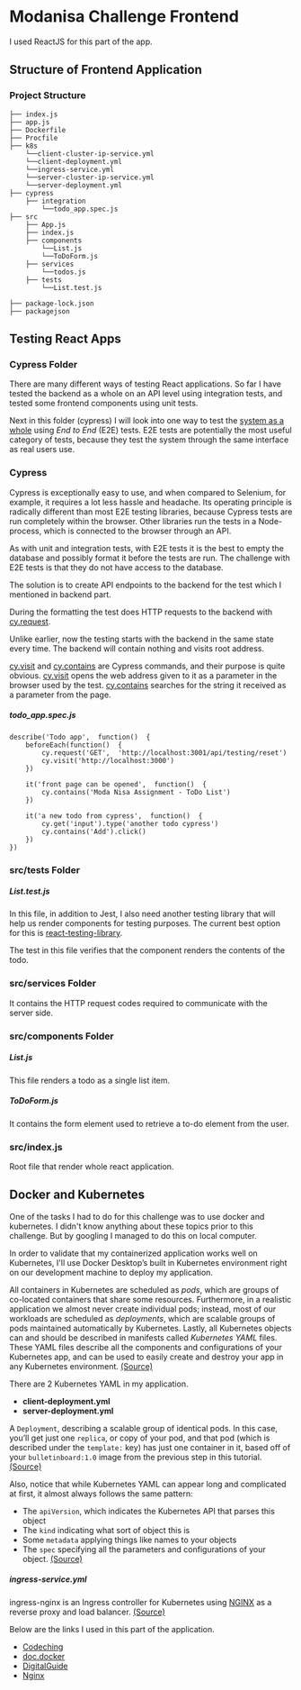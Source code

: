 # Modanisa Challenge Frontend


I used ReactJS for this part of the app.


## Structure of Frontend Application
### Project Structure


    ├── index.js
    ├── app.js
    ├── Dockerfile
    ├── Procfile
    ├── k8s
	    └──client-cluster-ip-service.yml
	    └──client-deployment.yml
	    └──ingress-service.yml
	    └──server-cluster-ip-service.yml
	    └──server-deployment.yml
    ├── cypress
        ├── integration
	        └──todo_app.spec.js
	├── src
		├── App.js
		├── index.js
		├── components
	        └──List.js
	        └──ToDoForm.js
	    ├── services
	        └──todos.js
	    ├── tests    
	        └──List.test.js
    
    ├── package-lock.json
    ├── packagejson
 
        
     


## Testing React Apps
### Cypress Folder 
There are many different ways of testing React applications.  So far I have tested the backend as a whole on an API level using integration tests, and tested some frontend components using unit tests.

Next in this folder (cypress) I will look into one way to test the [system as a whole](https://en.wikipedia.org/wiki/System_testing) using _End to End_ (E2E) tests. E2E tests are potentially the most useful category of tests, because they test the system through the same interface as real users use.

### Cypress
Cypress is exceptionally easy to use, and when compared to Selenium, for example, it requires a lot less hassle and headache. Its operating principle is radically different than most E2E testing libraries, because Cypress tests are run completely within the browser. Other libraries run the tests in a Node-process, which is connected to the browser through an API.

As with unit and integration tests, with E2E tests it is the best to empty the database and possibly format it before the tests are run. The challenge with E2E tests is that they do not have access to the database.

The solution is to create API endpoints to the backend for the test which I mentioned in backend part. 

During the formatting the test does HTTP requests to the backend with  [cy.request](https://docs.cypress.io/api/commands/request.html).

Unlike earlier, now the testing starts with the backend in the same state every time. The backend will contain nothing and visits root address.

[cy.visit](https://docs.cypress.io/api/commands/visit.html) and [cy.contains](https://docs.cypress.io/api/commands/contains.html) are Cypress commands, and their purpose is quite obvious. [cy.visit](https://docs.cypress.io/api/commands/visit.html) opens the web address given to it as a parameter in the browser used by the test. [cy.contains](https://docs.cypress.io/api/commands/contains.html) searches for the string it received as a parameter from the page.

##### todo_app.spec.js

	describe('Todo app',  function()  {
		beforeEach(function()  {
			cy.request('GET',  'http://localhost:3001/api/testing/reset')
			cy.visit('http://localhost:3000')
		})

		it('front page can be opened',  function()  {
			cy.contains('Moda Nisa Assignment - ToDo List')
		})

		it('a new todo from cypress',  function()  {
			cy.get('input').type('another todo cypress')
			cy.contains('Add').click()
		})
	})
### src/tests Folder 
##### List.test.js
In this file, in addition to Jest, I also need another testing library that will help us render components for testing purposes. The current best option for this is [react-testing-library](https://github.com/testing-library/react-testing-library). 

The test in this file verifies that the component renders the contents of the todo.

### src/services Folder

It contains the HTTP request codes required to communicate with the server side. 

### src/components Folder
##### List.js
This file renders a todo as a single list item.
##### ToDoForm.js
It contains the form element used to retrieve a to-do element from the user.

### src/index.js
Root file that render whole react application.



## Docker and Kubernetes
One of the tasks I had to do for this challenge was to use docker and kubernetes. I didn't know anything about these topics prior to this challenge. But by googling I managed to do this on local computer.

In order to validate that my containerized application works well on Kubernetes, I'll use Docker Desktop’s built in Kubernetes environment right on our development machine to deploy my application.

All containers in Kubernetes are scheduled as _pods_, which are groups of co-located containers that share some resources. Furthermore, in a realistic application we almost never create individual pods; instead, most of our workloads are scheduled as _deployments_, which are scalable groups of pods maintained automatically by Kubernetes. Lastly, all Kubernetes objects can and should be described in manifests called _Kubernetes YAML_ files. These YAML files describe all the components and configurations of your Kubernetes app, and can be used to easily create and destroy your app in any Kubernetes environment. [(Source)](https://docs.docker.com/get-started/kube-deploy/) 

There are 2 Kubernetes YAML in my application.
 - **client-deployment.yml** 
 - **server-deployment.yml**

A  `Deployment`, describing a scalable group of identical pods. In this case, you’ll get just one  `replica`, or copy of your pod, and that pod (which is described under the  `template:`  key) has just one container in it, based off of your  `bulletinboard:1.0`  image from the previous step in this tutorial. [(Source)](https://docs.docker.com/get-started/kube-deploy/) 

Also, notice that while Kubernetes YAML can appear long and complicated at first, it almost always follows the same pattern:

-   The  `apiVersion`, which indicates the Kubernetes API that parses this object
-   The  `kind`  indicating what sort of object this is
-   Some  `metadata`  applying things like names to your objects
-   The  `spec`  specifying all the parameters and configurations of your object. [(Source)](https://docs.docker.com/get-started/kube-deploy/) 

##### ingress-service.yml
ingress-nginx is an Ingress controller for Kubernetes using  [NGINX](https://www.nginx.org/)  as a reverse proxy and load balancer.  [(Source)](https://github.com/kubernetes/ingress-nginx)

Below are the links I used in this part of the application.
 - [Codeching](https://www.youtube.com/watch?v=OVVGwc90guo&t=1220s)
 - [doc.docker](https://docs.docker.com/get-started/kube-deploy/)
 - [DigitalGuide](https://www.ionos.com/digitalguide/server/know-how/setting-up-a-docker-repository/)
 - [Nginx](https://kubernetes.github.io/ingress-nginx/deploy/#installation-guide)




